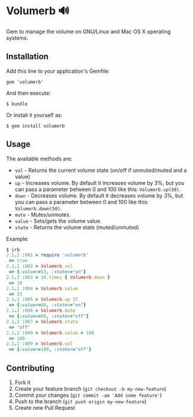 # Volumerb 🔊

Gem to manage the volume on GNU/Linux and Mac OS X operating systems.

## Installation

Add this line to your application's Gemfile:

    gem 'volumerb'

And then execute:

    $ bundle

Or install it yourself as:

    $ gem install volumerb

## Usage

The available methods are:
 * `vol`   - Returns the current volume state (on/off if unmuted/muted
   and a value)
 * `up`    - Increases volume. By default it increases volume by 3%, but
   you can pass a parameter between 0 and 100 like this: `Volumerb.up(50)`.
 * `down`  - Decreases volume. By default it decreases volume by 3%, but
   you can pass a parameter between 0 and 100 like this: `Volumerb.down(50)`.
 * `mute`  - Mutes/unmutes.
 * `value` - Sets/gets the volume value.
 * `state` - Returns the volume state (muted/unmuted)

Example:

```ruby
$ irb
2.1.2 :001 > require 'volumerb'
 => true
2.1.2 :002 > Volumerb.vol
 => {:value=>53, :state=>"on"}
2.1.2 :003 > 10.times { Volumerb.down }
 => 10
2.1.2 :004 > Volumerb.value
 => 23
2.1.2 :005 > Volumerb.up 37
 => {:value=>60, :state=>"on"}
2.1.2 :006 > Volumerb.mute
 => {:value=>60, :state=>"off"}
2.1.2 :007 > Volumerb.state
 => "off"
2.1.2 :008 > Volumerb.value = 100
 => 100
2.1.2 :009 > Volumerb.vol
 => {:value=>100, :state=>"off"}
```

## Contributing

1. Fork it
2. Create your feature branch (`git checkout -b my-new-feature`)
3. Commit your changes (`git commit -am 'Add some feature'`)
4. Push to the branch (`git push origin my-new-feature`)
5. Create new Pull Request

